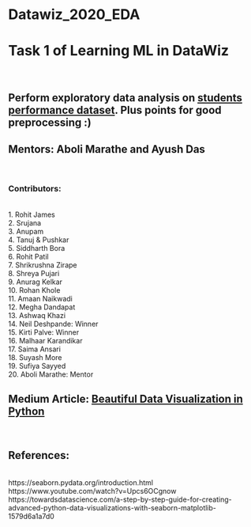 # Datawiz_2020_EDA <BR>
<H1>Task 1 of Learning ML in DataWiz</H1><BR>
<H2>Perform exploratory data analysis on  <a href="https://www.kaggle.com/spscientist/students-performance-in-exams">students performance dataset</a>. Plus points for good preprocessing :)</H2>
<H2>Mentors: Aboli Marathe and Ayush Das</H2><BR>
<H3>Contributors:</H3><BR>
1. Rohit James<BR>
2. Srujana<BR>
3. Anupam<BR>
4. Tanuj & Pushkar<BR>
5. Siddharth Bora<BR>
6. Rohit Patil<BR>
7. Shrikrushna Zirape<BR>
8. Shreya Pujari<BR>
9. Anurag Kelkar<BR>
10. Rohan Khole<BR>
11. Amaan Naikwadi<BR>
12. Megha Dandapat<BR>
13. Ashwaq Khazi<BR>
14. Neil Deshpande: Winner<BR>
15. Kirti Palve: Winner<BR>
16. Malhaar Karandikar<BR>
17. Saima Ansari<BR>
18. Suyash More<BR>
19. Sufiya Sayyed<BR>
20. Aboli Marathe: Mentor<BR>
<H2>Medium Article: <a href="https://medium.com/@abolirm/beautiful-data-visualization-in-python-537f524dd819">Beautiful Data Visualization in Python</a></H2><BR>
<H2>References:</H2><BR>
https://seaborn.pydata.org/introduction.html<BR>
https://www.youtube.com/watch?v=Upcs6OCgnow<BR>
https://towardsdatascience.com/a-step-by-step-guide-for-creating-advanced-python-data-visualizations-with-seaborn-matplotlib-1579d6a1a7d0<BR>
